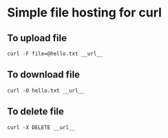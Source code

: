 # Simple file hosting for curl

## To upload file

```
curl -F file=@hello.txt __url__
```

## To download file

```
curl -O hello.txt __url__
```

## To delete file

```
curl -X DELETE __url__
```
